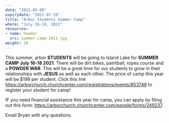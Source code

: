 ```yaml
---
date: "2021-05-08"
expirydate: "2021-07-19"
title: "Arbor Students Summer Camp"
where: "July 16-18, 2021"
resources:
- name: header
  src: summer-camp-2021.jpg
weight: 10
---
```


 This summer, arbor **STUDENTS** will be going to Island Lake for **SUMMER CAMP July 16-18 2021**. There will be dirt bikes, paintball, ropes course and a **POWDER WAR**. This will be a great time for our students to grow in their relationships with **JESUS** as well as each other. The price of camp this year will be $199 per student. Click this link <https://arborchurch.churchcenter.com/registrations/events/853748> to register your student for camp! 

IF you need financial assistance this year for camp, you can apply by filing out this form: <https://arborchurch.churchcenter.com/people/forms/249237>.

Email Bryan with any questions. 